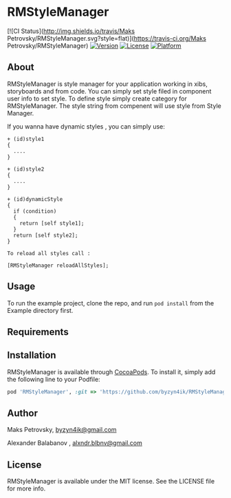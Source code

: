 # RMStyleManager

[![CI Status](http://img.shields.io/travis/Maks Petrovsky/RMStyleManager.svg?style=flat)](https://travis-ci.org/Maks Petrovsky/RMStyleManager)
[![Version](https://img.shields.io/cocoapods/v/RMStyleManager.svg?style=flat)](http://cocoapods.org/pods/RMStyleManager)
[![License](https://img.shields.io/cocoapods/l/RMStyleManager.svg?style=flat)](http://cocoapods.org/pods/RMStyleManager)
[![Platform](https://img.shields.io/cocoapods/p/RMStyleManager.svg?style=flat)](http://cocoapods.org/pods/RMStyleManager)


## About
RMStyleManager is style manager for your application working in xibs, storyboards and from code.
You can simply set style filed in component user info to set style.
To define style simply create category for RMStyleManager.
The style string from compenent will use style from Style Manager.

If you wanna have dynamic styles , you can simply use:
```objc
+ (id)style1
{
  ....
}

+ (id)style2
{
  ....
}

+ (id)dynamicStyle
{
  if (condition)
  {
    return [self style1];
  }
  return [self style2];
}

To reload all styles call :

[RMStyleManager reloadAllStyles];
```
## Usage

To run the example project, clone the repo, and run `pod install` from the Example directory first.

## Requirements

## Installation

RMStyleManager is available through [CocoaPods](http://cocoapods.org). To install
it, simply add the following line to your Podfile:

```ruby
pod 'RMStyleManager', :git => 'https://github.com/byzyn4ik/RMStyleManager'
```

## Author

Maks Petrovsky, byzyn4ik@gmail.com

Alexander Balabanov ,  alxndr.blbnv@gmail.com

## License

RMStyleManager is available under the MIT license. See the LICENSE file for more info.
